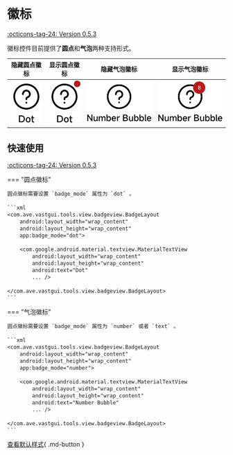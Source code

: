 # 徽标

[:octicons-tag-24: Version 0.5.3](https://ave.entropy2020.cn/version/VastTools/#053)

徽标控件目前提供了**圆点**和**气泡**两种支持形式。

|               隐藏圆点徽标                |               显示圆点徽标                |                 隐藏气泡徽标                 |                 显示气泡徽标                 |
| :---------------------------------------: | :---------------------------------------: | :------------------------------------------: | :------------------------------------------: |
| ![隐藏圆点徽标](./img/dot_hide.png) | ![显示圆点徽标](./img/dot_show.png) | ![隐藏气泡徽标](./img/number_hide.png) | ![显示气泡徽标](./img/number_show.png) |

## 快速使用

[:octicons-tag-24: Version 0.5.3](https://ave.entropy2020.cn/version/VastTools/#053)

=== "圆点徽标"

    圆点徽标需要设置 `badge_mode` 属性为 `dot` 。

    ```xml
    <com.ave.vastgui.tools.view.badgeview.BadgeLayout
        android:layout_width="wrap_content"
        android:layout_height="wrap_content"
        app:badge_mode="dot">

        <com.google.android.material.textview.MaterialTextView
            android:layout_width="wrap_content"
            android:layout_height="wrap_content"
            android:text="Dot"
            ... />

    </com.ave.vastgui.tools.view.badgeview.BadgeLayout>
    ```

=== "气泡徽标"

    圆点徽标需要设置 `badge_mode` 属性为 `number` 或者 `text` 。

    ```xml
    <com.ave.vastgui.tools.view.badgeview.BadgeLayout
        android:layout_width="wrap_content"
        android:layout_height="wrap_content"
        app:badge_mode="number">

        <com.google.android.material.textview.MaterialTextView
            android:layout_width="wrap_content"
            android:layout_height="wrap_content"
            android:text="Number Bubble"
            ... />

    </com.ave.vastgui.tools.view.badgeview.BadgeLayout>
    ```

[查看默认样式](https://github.com/SakurajimaMaii/Android-Vast-Extension/blob/develop/libraries/VastTools/src/main/res/values/styles.xml){ .md-button }
